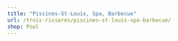 ```yaml
---
title: "Piscines-St-Louis, Spa, Barbecue"
url: /trois-rivieres/piscines-st-louis-spa-barbecue/
shop: Pool
---
```

